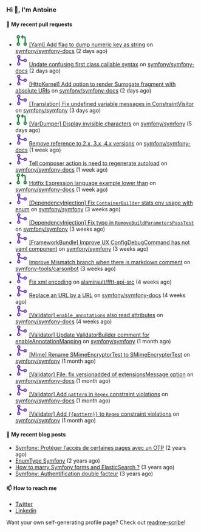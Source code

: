### Hi 👋, I'm Antoine

#### 👷 My recent pull requests

- ![](./assets/pr-open.svg) [[Yaml] Add flag to dump numeric key as string](https://github.com/symfony/symfony-docs/pull/17615) on [symfony/symfony-docs](https://github.com/symfony/symfony-docs) (2 days ago)
- ![](./assets/pr-merged.svg) [Update confusing first class callable syntax](https://github.com/symfony/symfony-docs/pull/17614) on [symfony/symfony-docs](https://github.com/symfony/symfony-docs) (2 days ago)
- ![](./assets/pr-merged.svg) [[HttpKernel] Add option to render Surrogate fragment with absolute URIs](https://github.com/symfony/symfony-docs/pull/17613) on [symfony/symfony-docs](https://github.com/symfony/symfony-docs) (2 days ago)
- ![](./assets/pr-merged.svg) [[Translation] Fix undefined variable messages in ConstraintVisitor](https://github.com/symfony/symfony/pull/48774) on [symfony/symfony](https://github.com/symfony/symfony) (3 days ago)
- ![](./assets/pr-open.svg) [[VarDumper] Display invisible characters](https://github.com/symfony/symfony/pull/48748) on [symfony/symfony](https://github.com/symfony/symfony) (5 days ago)
- ![](./assets/pr-merged.svg) [Remove reference to 2.x, 3.x, 4.x versions](https://github.com/symfony/symfony-docs/pull/17589) on [symfony/symfony-docs](https://github.com/symfony/symfony-docs) (1 week ago)
- ![](./assets/pr-merged.svg) [Tell composer action is need to regenerate autoload](https://github.com/symfony/symfony-docs/pull/17588) on [symfony/symfony-docs](https://github.com/symfony/symfony-docs) (1 week ago)
- ![](./assets/pr-open.svg) [Hotfix Expression language example lower than](https://github.com/symfony/symfony-docs/pull/17587) on [symfony/symfony-docs](https://github.com/symfony/symfony-docs) (1 week ago)
- ![](./assets/pr-merged.svg) [[DependencyInjection] Fix `ContainerBuilder` stats env usage with enum](https://github.com/symfony/symfony/pull/48502) on [symfony/symfony](https://github.com/symfony/symfony) (3 weeks ago)
- ![](./assets/pr-merged.svg) [[DependencyInjection] Fix typo in `RemoveBuildParametersPassTest`](https://github.com/symfony/symfony/pull/48490) on [symfony/symfony](https://github.com/symfony/symfony) (3 weeks ago)
- ![](./assets/pr-merged.svg) [[FrameworkBundle] Improve UX ConfigDebugCommand has not yaml component](https://github.com/symfony/symfony/pull/48457) on [symfony/symfony](https://github.com/symfony/symfony) (3 weeks ago)
- ![](./assets/pr-merged.svg) [Improve Mismatch branch when there is markdown comment](https://github.com/symfony-tools/carsonbot/pull/211) on [symfony-tools/carsonbot](https://github.com/symfony-tools/carsonbot) (3 weeks ago)
- ![](./assets/pr-merged.svg) [Fix xml encoding](https://github.com/alamirault/fftt-api-src/pull/10) on [alamirault/fftt-api-src](https://github.com/alamirault/fftt-api-src) (4 weeks ago)
- ![](./assets/pr-merged.svg) [Replace an URL by a URL](https://github.com/symfony/symfony-docs/pull/17477) on [symfony/symfony-docs](https://github.com/symfony/symfony-docs) (4 weeks ago)
- ![](./assets/pr-merged.svg) [[Validator] `enable_annotations` also read attributes](https://github.com/symfony/symfony-docs/pull/17473) on [symfony/symfony-docs](https://github.com/symfony/symfony-docs) (4 weeks ago)
- ![](./assets/pr-merged.svg) [[Validator] Update ValidatorBuilder comment for enableAnnotationMapping](https://github.com/symfony/symfony/pull/48345) on [symfony/symfony](https://github.com/symfony/symfony) (1 month ago)
- ![](./assets/pr-merged.svg) [[Mime] Rename SMimeEncryptorTest to SMimeEncrypterTest](https://github.com/symfony/symfony/pull/48344) on [symfony/symfony](https://github.com/symfony/symfony) (1 month ago)
- ![](./assets/pr-merged.svg) [[Validator] File: fix versionadded of extensionsMessage option](https://github.com/symfony/symfony-docs/pull/17437) on [symfony/symfony-docs](https://github.com/symfony/symfony-docs) (1 month ago)
- ![](./assets/pr-merged.svg) [[Validator] Add `pattern` in `Regex` constraint violations](https://github.com/symfony/symfony-docs/pull/17436) on [symfony/symfony-docs](https://github.com/symfony/symfony-docs) (1 month ago)
- ![](./assets/pr-merged.svg) [[Validator] Add `{{pattern}}` to `Regex` constraint violations](https://github.com/symfony/symfony/pull/48232) on [symfony/symfony](https://github.com/symfony/symfony) (1 month ago)


#### 📜 My recent blog posts

- [Symfony: Protéger l’accès de certaines pages avec un OTP](https://alamirault.medium.com/symfony-prot%C3%A9ger-lacc%C3%A8s-de-certaines-pages-avec-un-otp-4d72458e3d08?source=rss-cebacd5f419e------2) (2 years ago)
- [EnumType Symfony](https://alamirault.medium.com/enumtype-symfony-cf7dc32ca2f2?source=rss-cebacd5f419e------2) (2 years ago)
- [How to marry Symfony forms and ElasticSearch ?](https://alamirault.medium.com/how-to-marry-symfony-forms-and-elasticsearch-24a9ccefa185?source=rss-cebacd5f419e------2) (3 years ago)
- [Symfony: Authentification double facteur](https://alamirault.medium.com/symfony-authentification-double-facteur-a2be5d405420?source=rss-cebacd5f419e------2) (3 years ago)

#### 📫 How to reach me

- [Twitter](https://twitter.com/a_lamirault)
- [Linkedin](https://www.linkedin.com/in/antoine-lamirault-9a9a9a107/)

Want your own self-generating profile page? Check out [readme-scribe](https://github.com/muesli/readme-scribe)!
